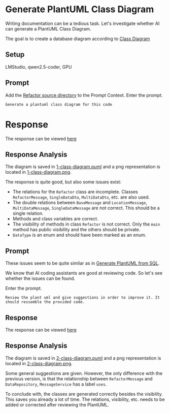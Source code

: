 # Generate PlantUML Class Diagram

Writing documentation can be a tedious task. Let's investigate whether AI can generate a PlantUML Class Diagram.

The goal is to create a database diagram according to [Class Diagram](https://plantuml.com/class-diagram)

## Setup
LMStudio, qwen2.5-coder, GPU

## Prompt
Add the [Refactor source directory](../refactor-code/sources/src) to the Prompt Context. Enter the prompt.

```text
Generate a plantuml class diagram for this code
```

# Response
The response can be viewed [here](responses/1-class-diagram.md)

## Response Analysis
The diagram is saved in [1-class-diagram.puml](responses/1-class-diagram.puml) and a png representation is located in [1-class-diagram.png](responses/1-class-diagram.png).

The response is quite good, but also some issues exist:
* The relations for the `Refactor` class are incomplete. Classes `RefactorMessage`, `SingleDataDto`, `MultiDataDto`, etc. are also used.
* The double relations between `BaseMessage` and `LocationMessage`, `MultiDataMessage`, `SingleDataMessage` are not correct. This should be a single relation.
* Methods and class variables are correct.
* The visibility of methods in class `Refactor` is not correct. Only the `main` method has public visibility and the others should be private.
* `DataType` is an enum and should have been marked as an enum.

## Prompt
These issues seem to be quite similar as in [Generate PlantUML from SQL](../generate-plantuml-from-sql/README.md).  

We know that AI coding assistants are good at reviewing code. So let's see whether the issues can be found.

Enter the prompt.

```text
Review the plant uml and give suggestions in order to improve it. It should ressemble the provided code.
```

## Response
The response can be viewed [here](responses/2-class-diagram.md)

## Response Analysis

The diagram is saved in [2-class-diagram.puml](responses/2-class-diagram.puml) and a png representation is located in [2-class-diagram.png](responses/2-class-diagram.png).

Some general suggestions are given. However, the only difference with the previous version, is that the relationship between `RefactorMessage` and `DataRepository`, `MessageService` has a label `uses`.

To conclude with, the classes are generated correctly besides the visibility. This saves you already a lot of time. The relations, visibility, etc. needs to be added or corrected after reviewing the PlantUML.
